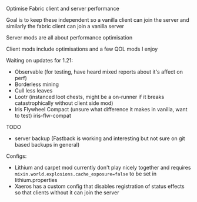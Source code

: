 Optimise Fabric client and server performance

Goal is to keep these independent so a vanilla client can join the server and similarly the fabric client can join a vanilla server

Server mods are all about performance optimisation

Client mods include optimisations and a few QOL mods I enjoy

Waiting on updates for 1.21:
 * Observable (for testing, have heard mixed reports about it's affect on perf)
 * Borderless mining
 * Cull less leaves
 * Lootr (instanced loot chests, might be a on-runner if it breaks catastrophically without client side mod)
 * Iris Flywheel Compact (unsure what difference it makes in vanilla, want to test) iris-flw-compat

TODO
 * server backup (Fastback is working and interesting but not sure on git based backups in general)


Configs:
 * Lithium and carpet mod currently don't play nicely together and requires `mixin.world.explosions.cache_exposure=false` to be set in lithium.properties
 * Xaeros has a custom config that disables registration of status effects so that clients without it can join the server
